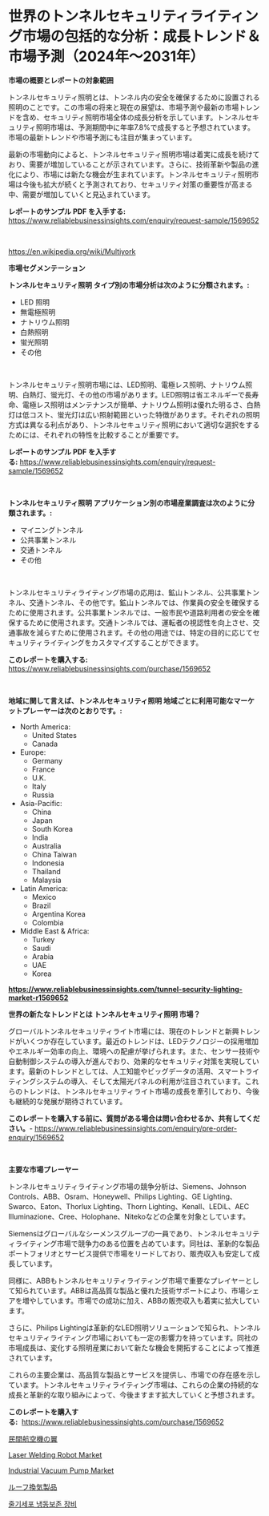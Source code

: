 <p><h1>世界のトンネルセキュリティライティング市場の包括的な分析：成長トレンド＆市場予測（2024年〜2031年）</h1></p><p><strong>市場の概要とレポートの対象範囲</strong></p>
<p><p>トンネルセキュリティ照明とは、トンネル内の安全を確保するために設置される照明のことです。この市場の将来と現在の展望は、市場予測や最新の市場トレンドを含め、セキュリティ照明市場全体の成長分析を示しています。トンネルセキュリティ照明市場は、予測期間中に年率7.8%で成長すると予想されています。市場の最新トレンドや市場予測にも注目が集まっています。</p><p>最新の市場動向によると、トンネルセキュリティ照明市場は着実に成長を続けており、需要が増加していることが示されています。さらに、技術革新や製品の進化により、市場には新たな機会が生まれています。トンネルセキュリティ照明市場は今後も拡大が続くと予測されており、セキュリティ対策の重要性が高まる中、需要が増加していくと見込まれています。</p></p>
<p><strong>レポートのサンプル PDF を入手する:</strong> <a href="https://www.reliablebusinessinsights.com/enquiry/request-sample/1569652">https://www.reliablebusinessinsights.com/enquiry/request-sample/1569652</a></p>
<p>&nbsp;</p>
<p><a href="https://en.wikipedia.org/wiki/Multiyork">https://en.wikipedia.org/wiki/Multiyork</a></p>
<p><strong>市場セグメンテーション</strong></p>
<p><strong>トンネルセキュリティ照明 タイプ別の市場分析は次のように分類されます。:</strong></p>
<p><ul><li>LED 照明</li><li>無電極照明</li><li>ナトリウム照明</li><li>白熱照明</li><li>蛍光照明</li><li>その他</li></ul></p>
<p>&nbsp;</p>
<p><p>トンネルセキュリティ照明市場には、LED照明、電極レス照明、ナトリウム照明、白熱灯、蛍光灯、その他の市場があります。LED照明は省エネルギーで長寿命、電極レス照明はメンテナンスが簡単、ナトリウム照明は優れた明るさ、白熱灯は低コスト、蛍光灯は広い照射範囲といった特徴があります。それぞれの照明方式は異なる利点があり、トンネルセキュリティ照明において適切な選択をするためには、それぞれの特性を比較することが重要です。</p></p>
<p><strong>レポートのサンプル PDF を入手する:</strong>&nbsp;<a href="https://www.reliablebusinessinsights.com/enquiry/request-sample/1569652">https://www.reliablebusinessinsights.com/enquiry/request-sample/1569652</a></p>
<p>&nbsp;</p>
<p><strong> トンネルセキュリティ照明 アプリケーション別の市場産業調査は次のように分類されます。:</strong></p>
<p><ul><li>マイニングトンネル</li><li>公共事業トンネル</li><li>交通トンネル</li><li>その他</li></ul></p>
<p>&nbsp;</p>
<p><p>トンネルセキュリティライティング市場の応用は、鉱山トンネル、公共事業トンネル、交通トンネル、その他です。鉱山トンネルでは、作業員の安全を確保するために使用されます。公共事業トンネルでは、一般市民や道路利用者の安全を確保するために使用されます。交通トンネルでは、運転者の視認性を向上させ、交通事故を減らすために使用されます。その他の用途では、特定の目的に応じてセキュリティライティングをカスタマイズすることができます。</p></p>
<p><strong>このレポートを購入する:</strong>&nbsp; <a href="https://www.reliablebusinessinsights.com/purchase/1569652">https://www.reliablebusinessinsights.com/purchase/1569652</a></p>
<p>&nbsp;</p>
<p><strong>地域に関して言えば、トンネルセキュリティ照明 地域ごとに利用可能なマーケットプレーヤーは次のとおりです。:</strong></p>
<p><ul>
    <li>
        North America:
        <ul>
            <li>United States</li>
            <li>Canada</li>
        </ul>
    </li>
    <li>
        Europe:
        <ul>
            <li>Germany</li>
            <li>France</li>
            <li>U.K.</li>
            <li>Italy</li>
            <li>Russia</li>
        </ul>
    </li>
    <li>
        Asia-Pacific:
        <ul>
            <li>China</li>
            <li>Japan</li>
            <li>South Korea</li>
            <li>India</li>
            <li>Australia</li>
            <li>China Taiwan</li>
            <li>Indonesia</li>
            <li>Thailand</li>
            <li>Malaysia</li>
        </ul>
    </li>
    <li>
        Latin America:
        <ul>
            <li>Mexico</li>
            <li>Brazil</li>
            <li>Argentina Korea</li>
            <li>Colombia</li>
        </ul>
    </li>
    <li>
        Middle East & Africa:
        <ul>
            <li>Turkey</li>
            <li>Saudi</li>
            <li>Arabia</li>
            <li>UAE</li>
            <li>Korea</li>
        </ul>
    </li>
    </ul></p>
<p><strong><a href="https://www.reliablebusinessinsights.com/tunnel-security-lighting-market-r1569652">https://www.reliablebusinessinsights.com/tunnel-security-lighting-market-r1569652</a></strong>&nbsp;</p>
<p><strong>世界の新たなトレンドとは トンネルセキュリティ照明 市場？</strong></p>
<p><p>グローバルトンネルセキュリティライト市場には、現在のトレンドと新興トレンドがいくつか存在しています。最近のトレンドは、LEDテクノロジーの採用増加やエネルギー効率の向上、環境への配慮が挙げられます。また、センサー技術や自動制御システムの導入が進んでおり、効果的なセキュリティ対策を実現しています。最新のトレンドとしては、人工知能やビッグデータの活用、スマートライティングシステムの導入、そして太陽光パネルの利用が注目されています。これらのトレンドは、トンネルセキュリティライト市場の成長を牽引しており、今後も継続的な発展が期待されています。</p></p>
<p><strong>このレポートを購入する前に、質問がある場合は問い合わせるか、共有してください。</strong>- <a href="https://www.reliablebusinessinsights.com/enquiry/pre-order-enquiry/1569652">https://www.reliablebusinessinsights.com/enquiry/pre-order-enquiry/1569652</a></p>
<p>&nbsp;</p>
<p><strong>主要な市場プレーヤー</strong></p>
<p><p>トンネルセキュリティライティング市場の競争分析は、Siemens、Johnson Controls、ABB、Osram、Honeywell、Philips Lighting、GE Lighting、Swarco、Eaton、Thorlux Lighting、Thorn Lighting、Kenall、LEDiL、AEC Illuminazione、Cree、Holophane、Nitekoなどの企業を対象としています。</p><p>Siemensはグローバルなシーメンスグループの一員であり、トンネルセキュリティライティング市場で競争力のある位置を占めています。同社は、革新的な製品ポートフォリオとサービス提供で市場をリードしており、販売収入も安定して成長しています。</p><p>同様に、ABBもトンネルセキュリティライティング市場で重要なプレイヤーとして知られています。ABBは高品質な製品と優れた技術サポートにより、市場シェアを増やしています。市場での成功に加え、ABBの販売収入も着実に拡大しています。</p><p>さらに、Philips Lightingは革新的なLED照明ソリューションで知られ、トンネルセキュリティライティング市場においても一定の影響力を持っています。同社の市場成長は、変化する照明産業において新たな機会を開拓することによって推進されています。</p><p>これらの主要企業は、高品質な製品とサービスを提供し、市場での存在感を示しています。トンネルセキュリティライティング市場は、これらの企業の持続的な成長と革新的な取り組みによって、今後ますます拡大していくと予想されます。</p></p>
<p><strong>このレポートを購入する:</strong>&nbsp;&nbsp;<a href="https://www.reliablebusinessinsights.com/purchase/1569652">https://www.reliablebusinessinsights.com/purchase/1569652</a></p>
<p><p><a href="https://github.com/zjkmgcs938405/Market-Research-Report-List-2/blob/main/5717917156761.md">民間航空機の翼</a></p><p><a href="https://github.com/amirvaghari/Market-Research-Report-List-1/blob/main/laser-welding-robot-market.md">Laser Welding Robot Market</a></p><p><a href="https://issuu.com/reportprime-2/docs/industrial-vacuum-pump-market-size-2030.pptx">Industrial Vacuum Pump Market</a></p><p><a href="https://medium.com/@bonniehoppe1/%E3%82%B0%E3%83%AD%E3%83%BC%E3%83%90%E3%83%AB%E5%B1%8B%E6%A0%B9%E6%8F%9B%E6%B0%97%E8%A3%BD%E5%93%81%E5%B8%82%E5%A0%B4-%E8%A3%BD%E5%93%81%E3%82%BF%E3%82%A4%E3%83%97-%E3%83%AB%E3%83%BC%E3%83%95%E3%83%99%E3%83%B3%E3%83%88-%E3%83%AB%E3%83%BC%E3%83%95%E3%83%95%E3%82%A1%E3%83%B3-%E3%81%9D%E3%81%AE%E4%BB%96-%E3%82%A8%E3%83%B3%E3%83%89%E3%83%A6%E3%83%BC%E3%82%B6%E3%83%BC-%E3%81%8A%E3%82%88%E3%81%B3%E5%9C%B0%E5%9F%9F%E3%81%AB%E7%84%A6%E7%82%B9%E3%82%92%E5%BD%93%E3%81%A6%E3%81%9F%E5%88%86%E6%9E%90%E3%81%A8%E4%BA%88%E6%B8%AC-2024%E5%B9%B4-2031%E5%B9%B4-712955d357f6">ルーフ換気製品</a></p><p><a href="https://github.com/Hubertstyenger6685/Market-Research-Report-List-2/blob/main/6332757168011.md">줄기세포 냉동보존 장비</a></p></p>